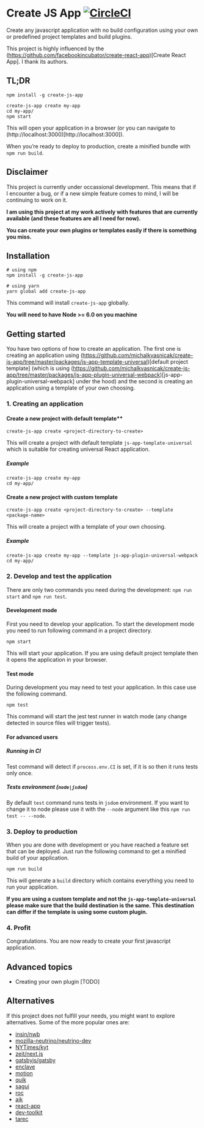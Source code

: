 # Create JS App [![CircleCI](https://circleci.com/gh/michalkvasnicak/create-js-app/tree/master.svg?style=svg&circle-token=ea51ecdfaed48e61f96b998f9731896b9ffe4776)](https://circleci.com/gh/michalkvasnicak/create-js-app/tree/master)

Create any javascript application with no build configuration using
your own or predefined project templates and build plugins.

This project is highly influenced by the (https://github.com/facebookincubator/create-react-app)[Create React App]. I thank its authors.

## TL;DR

```
npm install -g create-js-app

create-js-app create my-app
cd my-app/
npm start
```
This will open your application in a browser (or you can navigate to (http://localhost:3000)[http://localhost:3000]).

When you’re ready to deploy to production, create a minified bundle with `npm run build`.

## Disclaimer

This project is currently under occassional development. This means that if I encounter a bug, or if a new simple feature comes to mind, I will be continuing to work on it.

**I am using this project at my work actively with features that are currently available (and these features are all I need for now).**

**You can create your own plugins or templates easily if there is something you miss.**

## Installation

```
# using npm
npm install -g create-js-app

# using yarn
yarn global add create-js-app
```

This command will install `create-js-app` globally.

**You will need to have Node >= 6.0 on you machine**

## Getting started

You have two options of how to create an application. The first one is creating an application using (https://github.com/michalkvasnicak/create-js-app/tree/master/packages/js-app-template-universal)[default project template] (which is using (https://github.com/michalkvasnicak/create-js-app/tree/master/packages/js-app-plugin-universal-webpack)[js-app-plugin-universal-webpack] under the hood) and the second is creating an application using a template of your own choosing.

### 1. Creating an application

#### Create a new project with default template**

```
create-js-app create <project-directory-to-create>
```

This will create a project with default template `js-app-template-universal` which is suitable for creating universal React application.

##### Example

```
create-js-app create my-app
cd my-app/
```

#### Create a new project with custom template

```
create-js-app create <project-directory-to-create> --template <package-name>
```

This will create a project with a template of your own choosing.

##### Example

```
create-js-app create my-app --template js-app-plugin-universal-webpack
cd my-app/
```

### 2. Develop and test the application

There are only two commands you need during the development: `npm run start` and `npm run test`.

#### Development mode

First you need to develop your application. To start the development mode you need to run following command in a project directory.

```
npm start
```

This will start your application. If you are using default project template then it opens the application in your browser.

#### Test mode

During development you may need to test your application. In this case use the following command.

```
npm test
```

This command will start the jest test runner in watch mode (any change detected in source files will trigger tests).

#### For advanced users

##### Running in CI

Test command will detect if `process.env.CI` is set, if it is so then it runs tests only once.

##### Tests environment (`node|jsdom`)

By default `test` command runs tests in `jsdom` environment. If you want to change it to node please use it with the `--node` argument like this `npm run test -- --node`.

### 3. Deploy to production

When you are done with development or you have reached a feature set that can be deployed. Just run the following command to get a minified build of your application.

```
npm run build
```

This will generate a `build` directory which contains everything you need to run your application.

**If you are using a custom template and not the `js-app-template-universal` please make sure that the build destination is the same. This destination can differ if the template is using some custom plugin.**

### 4. Profit

Congratulations. You are now ready to create your first javascript application.

## Advanced topics

* Creating your own plugin [TODO]

## Alternatives

If this project does not fulfill your needs, you might want to explore
alternatives. Some of the more popular ones are:

* [insin/nwb](https://github.com/insin/nwb)
* [mozilla-neutrino/neutrino-dev](https://github.com/mozilla-neutrino/neutrino-dev)
* [NYTimes/kyt](https://github.com/NYTimes/kyt)
* [zeit/next.js](https://github.com/zeit/next.js)
* [gatsbyjs/gatsby](https://github.com/gatsbyjs/gatsby)
* [enclave](https://github.com/eanplatter/enclave)
* [motion](https://github.com/motion/motion)
* [quik](https://github.com/satya164/quik)
* [sagui](https://github.com/saguijs/sagui)
* [roc](https://github.com/rocjs/roc)
* [aik](https://github.com/d4rkr00t/aik)
* [react-app](https://github.com/kriasoft/react-app)
* [dev-toolkit](https://github.com/stoikerty/dev-toolkit)
* [tarec](https://github.com/geowarin/tarec)
